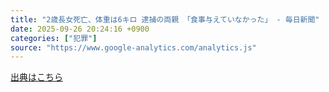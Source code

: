 ```yaml
---
title: "2歳長女死亡、体重は6キロ 逮捕の両親 「食事与えていなかった」 - 毎日新聞"
date: 2025-09-26 20:24:16 +0900
categories: ["犯罪"]
source: "https://www.google-analytics.com/analytics.js"
---
```


[出典はこちら](https://www.google-analytics.com/analytics.js)
